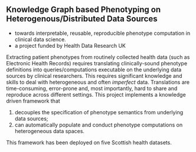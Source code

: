 ## Knowledge Graph based Phenotyping on Heterogenous/Distributed Data Sources
- towards interpretable, reusable, reproducible phenotype computation in clinical data science.
- a project funded by Health Data Research UK

Extracting patient phenotypes from routinely collected health data (such as Electronic Health Records) requires translating clinically-sound phenotype definitions into queries/computations executable on the underlying data sources by clinical researchers. This requires significant knowledge and skills to deal with heterogeneous and   often *imperfect* data. Translations are time-consuming,  error-prone and, most importantly, hard to share and reproduce across different settings. This project implements a knowledge driven framework that  
1. decouples the specification of phenotype semantics from underlying data sources; 
2. can automatically populate and conduct phenotype computations on heterogeneous data spaces. 

This framework has been deployed on five Scottish health datasets.
